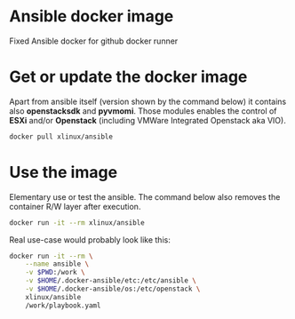 # Ansible docker image

Fixed Ansible docker for github docker runner

# Get or update the docker image

Apart from ansible itself (version shown by the command below) it contains also
**openstacksdk** and **pyvmomi**. Those modules enables the control of
**ESXi** and/or **Openstack** (including VMWare Integrated Openstack aka VIO).

```bash
docker pull xlinux/ansible
```

# Use the image

Elementary use or test the ansible. The command below also removes the container R/W layer after execution.

```bash
docker run -it --rm xlinux/ansible
```

Real use-case would probably look like this:

```bash
docker run -it --rm \
    --name ansible \
    -v $PWD:/work \
    -v $HOME/.docker-ansible/etc:/etc/ansible \
    -v $HOME/.docker-ansible/os:/etc/openstack \
    xlinux/ansible
    /work/playbook.yaml
```
